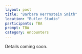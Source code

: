 ```yaml
---
layout: post
title: "Barbara Herrnstein Smith"
location: "Butler Studio"
participants: TBA
prompt: TBA
category: encounters
---
```


Details coming soon.
